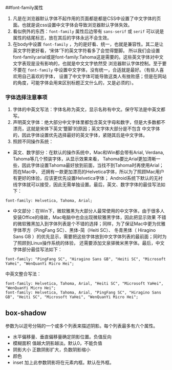 ##font-family属性
1. 凡是在浏览器默认字体不起作用的页面都是都是CSS中设置了中文字体的页面。也就是说css设置中文字体会导致浏览器默认字体失效。
2. 看似例外的东西：`font-family` 属性后边带有 `sans-serif` 或 `serif` 可以说是属性的结尾标志，放在其后的字体永远不会生效。
3. 在body中设置 `font-family` ，为的是好看、统一，也就是兼容性。其二是让英文字符更好看，‘宋体’下的英文字符看多了会觉得蹩脚。
所以我们会设置font-family:arial或是font-family:Tahoma这是需要的。这些英文字体对中文文字表现是没有影响的，也就是中文文字依然受
浏览器默认字体控制。至于要不要在 `font-family` 中设置中文字体，没有统一，合适就是最好。（有些人喜欢用自己喜欢的字体，
设置了中文字体可能导致这类人有挫败感；但是在网站的角度，可能字体会用来区别标题正文什么的，又是必须的）。
### 字体选择注意事项
1. 字体的中英文写法：字体名称为英文，显示名称有中文。保守写法是中英文都写。
2. 声明英文字体：绝大部分中文字体里都包含英文字母和数字，但是大多数都不漂亮，这就是宋体下英文‘蹩脚’的原因；英文字体大部分是不包含
中文字体的，因此字体设置优先选择最好的英文字体，紧随其后是中文字体。
3. 照顾不同操作系统：
 - 英文、数字部分：在默认的操作系统中，Mac和Win都会带有Arial, Verdana, Tahoma等几个预装字体，从显示效果来看，
 Tahoma要比Arial更加清晰一些，因此字体设置Tahoma最好放到前面，当找不到Tahoma时再使用Arial；而在Mac中，
 还拥有一款更加漂亮的Helvetica字体，所以为了照顾Mac用户有更好的体验，应该更优先设置Helvetica字体；
 Android系统下默认的无衬线字体就可以接受，因此无需单独设置。最后，英文、数字字体的最佳写法如下：
 
 `font-family: Helvetica, Tahoma, Arial;`
 - 中文部分：在Win下，微软雅黑为大部分人最常使用的中文字体，由于很多人安装Office的缘故，Mac电脑中也会出现微软雅黑字体，因此把显示效果
 不错的微软雅黑加入到字体列表是个不错的选择；同样，为了保证Mac中更为优雅字体苹方（PingFang SC）、黑体-简（Heiti SC）、
 冬青黑体（ Hiragino Sans GB ）的优先显示，需要把这些字体放到中文字体列表的最前面；同时为了照顾到Linux操作系统的体验，
 还需要添加文泉驿微米黑字体。最后，中文字体部分最佳写法如下：
 
 `font-family: "PingFang SC", "Hiragino Sans GB", "Heiti SC", "Microsoft YaHei", "WenQuanYi Micro Hei";`
 
 中英文整合写法：
 
 ```
font-family: Helvetica, Tahoma, Arial, "Heiti SC", "Microsoft YaHei", "WenQuanYi Micro Hei";
font-family: Helvetica, Tahoma, Arial, "PingFang SC", "Hiragino Sans GB", "Heiti SC", "Microsoft YaHei", "WenQuanYi Micro Hei";
```


## box-shadow

参数为以逗号分隔的一个或多个列表来描述阴影。每个列表最多有六个属性。
- 水平偏移量、垂直偏移量确定阴影位置。负值反向
- 模糊面积 值越大阴影越淡。默认0，不能负值 
- 阴影大小 正数阴影扩大，负数阴影缩小
- 颜色
- inset 加上此参数阴影将在元素内框。默认在外框。

